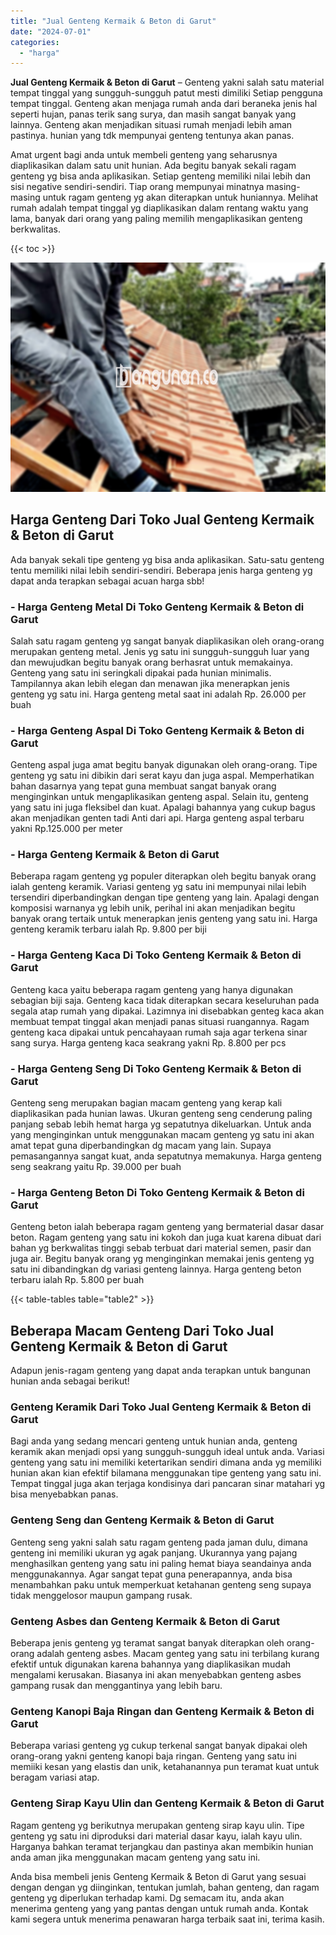 ```yaml
---
title: "Jual Genteng Kermaik & Beton di Garut"
date: "2024-07-01"
categories: 
  - "harga"
---
```


**Jual Genteng Kermaik & Beton di Garut** – Genteng yakni salah satu material tempat tinggal yang sungguh-sungguh patut mesti dimiliki Setiap pengguna tempat tinggal. Genteng akan menjaga rumah anda dari beraneka jenis hal seperti hujan, panas terik sang surya, dan masih sangat banyak yang lainnya. Genteng akan menjadikan situasi rumah menjadi lebih aman pastinya. hunian yang tdk mempunyai genteng tentunya akan panas.

Amat urgent bagi anda untuk membeli genteng yang seharusnya diaplikasikan dalam satu unit hunian. Ada begitu banyak sekali ragam genteng yg bisa anda aplikasikan. Setiap genteng memiliki nilai lebih dan sisi negative sendiri-sendiri. Tiap orang mempunyai minatnya masing-masing untuk ragam genteng yg akan diterapkan untuk huniannya. Melihat rumah adalah tempat tinggal yg diaplikasikan dalam rentang waktu yang lama, banyak dari orang yang paling memilih mengaplikasikan genteng berkwalitas.

{{< toc >}}

![Jual Genteng Kermaik & Beton di Garut](/images/genteng-minimalis-murah15.png)

## Harga Genteng Dari Toko Jual Genteng Kermaik & Beton di Garut

Ada banyak sekali tipe genteng yg bisa anda aplikasikan. Satu-satu genteng tentu memiliki nilai lebih sendiri-sendiri. Beberapa jenis harga genteng yg dapat anda terapkan sebagai acuan harga sbb!

### \- Harga Genteng Metal Di Toko Genteng Kermaik & Beton di Garut

Salah satu ragam genteng yg sangat banyak diaplikasikan oleh orang-orang merupakan genteng metal. Jenis yg satu ini sungguh-sungguh luar yang dan mewujudkan begitu banyak orang berhasrat untuk memakainya. Genteng yang satu ini seringkali dipakai pada hunian minimalis. Tampilannya akan lebih elegan dan menawan jika menerapkan jenis genteng yg satu ini. Harga genteng metal saat ini adalah Rp. 26.000 per buah

### \- Harga Genteng Aspal Di Toko Genteng Kermaik & Beton di Garut

Genteng aspal juga amat begitu banyak digunakan oleh orang-orang. Tipe genteng yg satu ini dibikin dari serat kayu dan juga aspal. Memperhatikan bahan dasarnya yang tepat guna membuat sangat banyak orang menginginkan untuk mengaplikasikan genteng aspal. Selain itu, genteng yang satu ini juga fleksibel dan kuat. Apalagi bahannya yang cukup bagus akan menjadikan genten tadi Anti dari api. Harga genteng aspal terbaru yakni Rp.125.000 per meter

### \- Harga Genteng Kermaik & Beton di Garut

Beberapa ragam genteng yg populer diterapkan oleh begitu banyak orang ialah genteng keramik. Variasi genteng yg satu ini mempunyai nilai lebih tersendiri diperbandingkan dengan tipe genteng yang lain. Apalagi dengan komposisi warnanya yg lebih unik, perihal ini akan menjadikan begitu banyak orang tertaik untuk menerapkan jenis genteng yang satu ini. Harga genteng keramik terbaru ialah Rp. 9.800 per biji

### \- Harga Genteng Kaca Di Toko Genteng Kermaik & Beton di Garut

Genteng kaca yaitu beberapa ragam genteng yang hanya digunakan sebagian biji saja. Genteng kaca tidak diterapkan secara keseluruhan pada segala atap rumah yang dipakai. Lazimnya ini disebabkan genteg kaca akan membuat tempat tinggal akan menjadi panas situasi ruangannya. Ragam genteng kaca dipakai untuk pencahayaan rumah saja agar terkena sinar sang surya. Harga genteng kaca seakrang yakni Rp. 8.800 per pcs

### \- Harga Genteng Seng Di Toko Genteng Kermaik & Beton di Garut

Genteng seng merupakan bagian macam genteng yang kerap kali diaplikasikan pada hunian lawas. Ukuran genteng seng cenderung paling panjang sebab lebih hemat harga yg sepatutnya dikeluarkan. Untuk anda yang menginginkan untuk menggunakan macam genteng yg satu ini akan amat tepat guna diperbandingkan dg macam yang lain. Supaya pemasangannya sangat kuat, anda sepatutnya memakunya. Harga genteng seng seakrang yaitu Rp. 39.000 per buah

### \- Harga Genteng Beton Di Toko Genteng Kermaik & Beton di Garut

Genteng beton ialah beberapa ragam genteng yang bermaterial dasar dasar beton. Ragam genteng yang satu ini kokoh dan juga kuat karena dibuat dari bahan yg berkwalitas tinggi sebab terbuat dari material semen, pasir dan juga air. Begitu banyak orang yg menginginkan memakai jenis genteng yg satu ini dibandingkan dg variasi genteng lainnya. Harga genteng beton terbaru ialah Rp. 5.800 per buah

{{< table-tables table="table2" >}}

## Beberapa Macam Genteng Dari Toko Jual Genteng Kermaik & Beton di Garut

Adapun jenis-ragam genteng yang dapat anda terapkan untuk bangunan hunian anda sebagai berikut!

### Genteng Keramik Dari Toko Jual Genteng Kermaik & Beton di Garut

Bagi anda yang sedang mencari genteng untuk hunian anda, genteng keramik akan menjadi opsi yang sungguh-sungguh ideal untuk anda. Variasi genteng yang satu ini memiliki ketertarikan sendiri dimana anda yg memiliki hunian akan kian efektif bilamana menggunakan tipe genteng yang satu ini. Tempat tinggal juga akan terjaga kondisinya dari pancaran sinar matahari yg bisa menyebabkan panas.

### Genteng Seng dan Genteng Kermaik & Beton di Garut

Genteng seng yakni salah satu ragam genteng pada jaman dulu, dimana genteng ini memiliki ukuran yg agak panjang. Ukurannya yang pajang menghasilkan genteng yang satu ini paling hemat biaya seandainya anda menggunakannya. Agar sangat tepat guna penerapannya, anda bisa menambahkan paku untuk memperkuat ketahanan genteng seng supaya tidak menggelosor maupun gampang rusak.

### Genteng Asbes dan Genteng Kermaik & Beton di Garut

Beberapa jenis genteng yg teramat sangat banyak diterapkan oleh orang-orang adalah genteng asbes. Macam genteg yang satu ini terbilang kurang efektif untuk digunakan karena bahannya yang diaplikasikan mudah mengalami kerusakan. Biasanya ini akan menyebabkan genteng asbes gampang rusak dan menggantinya yang lebih baru.

### Genteng Kanopi Baja Ringan dan Genteng Kermaik & Beton di Garut

Beberapa variasi genteng yg cukup terkenal sangat banyak dipakai oleh orang-orang yakni genteng kanopi baja ringan. Genteng yang satu ini memiiki kesan yang elastis dan unik, ketahanannya pun teramat kuat untuk beragam variasi atap.

### Genteng Sirap Kayu Ulin dan Genteng Kermaik & Beton di Garut

Ragam genteng yg berikutnya merupakan genteng sirap kayu ulin. Tipe genteng yg satu ini diproduksi dari material dasar kayu, ialah kayu ulin. Harganya bahkan teramat terjangkau dan pastinya akan membikin hunian anda aman jika menggunakan macam genteng yang satu ini.

Anda bisa membeli jenis Genteng Kermaik & Beton di Garut yang sesuai dengan dengan yg diinginkan, tentukan jumlah, bahan genteng, dan ragam genteng yg diperlukan terhadap kami. Dg semacam itu, anda akan menerima genteng yang yang pantas dengan untuk rumah anda. Kontak kami segera untuk menerima penawaran harga terbaik saat ini, terima kasih.
